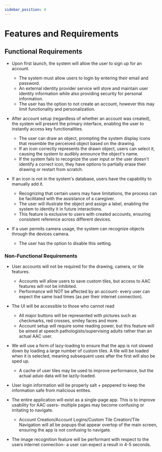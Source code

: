 ```yaml
---
sidebar_position: 4
---
```


# Features and Requirements  

## Functional Requirements

- Upon first launch, the system will allow the user to sign up for an account.
	- The system must allow users to login by entering their email and password.
	- An external identity provider service will store and maintain user identity information while also providing security for personal information.
	- The user has the option to not create an account, however this may limit functionality and personalization.

- After account setup (regardless of whether an account was created), the system will present the primary interface, enabling the user to instantly access key functionalities.
	- The user can draw an object, prompting the system display icons that resemble the perceived object based on the drawing.
	- If an icon correctly represents the drawn object, users can select it, causing the system to audibly announce the object's name.
	- If the system fails to recognize the user input or the user doesn't identify a correct icon, they have options to partially erase their drawing or restart from scratch.

- If an icon is not in the system's database, users have the capability to manually add it.
	- Recognizing that certain users may have limitations, the process can be facilitated with the assistance of a caregiver. 
	- The user will illustrate the object and assign a label, enabling the system to identity it in future interactions.
	- This feature is exclusive to users with created accounts, ensuring consistent reference across different devices. 

- If a user permits camera usage, the system can recognize objects through the devices camera.
	- The user has the option to disable this setting.

### Non-Functional Requirements

- User accounts will not be required for the drawing, camera, or tile features.
  - Accounts will allow users to save custom tiles, but access to AAC features will not be inhibited.
  - Performance will NOT be affected by an account- every user can expect the same load times (as per their internet connection).

- The UI will be accessible to those who cannot read
  - All major buttons will be represented with pictures such as checkmarks, red crosses, smiley faces and more.
  - Account setup will require some reading power, but this feature will be aimed at speech pathologists/supervising adults rather than an actual AAC user. 

- We will use a form of lazy-loading to ensure that the app is not slowed down by loading a large number of custom tiles. A tile will be loaded when it is selected, meaning subsequent uses after the first will also be sped up.
  - A cache of user tiles may be used to improve performance, but the actual aduio data will be lazily-loaded.

- User login information will be properly salt + peppered to keep the information safe from malicious entites.

- The entire application will exist as a single-page app. This is to improve usability for AAC users- multiple pages may become confusing or irritating to navigate.
  - Account Creation/Account Logins/Custom Tile Creation/Tile Navigation will all be popups that appear overtop of the main screen, ensuring the app is not confusing to navigate.

- The image recognition feature will be performant with respect to the users internet connection- a user can expect a result in 4-5 seconds.